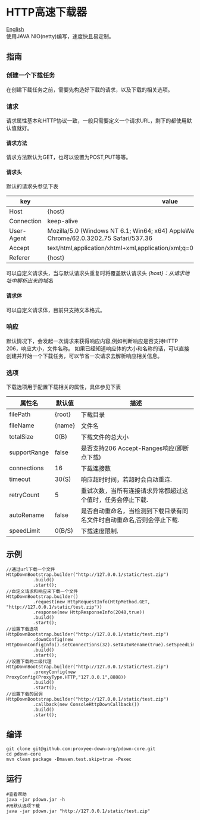 # HTTP高速下载器
[English](https://github.com/proxyee-down-org/pdown-core/blob/master/README.md)  
使用JAVA NIO(netty)编写，速度快且易定制。 
## 指南
### 创建一个下载任务  
在创建下载任务之前，需要先构造好下载的请求，以及下载的相关选项。
### 请求  
请求属性基本和HTTP协议一致，一般只需要定义一个请求URL，剩下的都使用默认值就好。
#### 请求方法
请求方法默认为GET，也可以设置为POST,PUT等等。
#### 请求头
默认的请求头参见下表
  
key | value
---|---
Host | {host}
Connection | keep-alive
User-Agent | Mozilla/5.0 (Windows NT 6.1; Win64; x64) AppleWebKit/537.36 (KHTML, like Gecko) Chrome/62.0.3202.75 Safari/537.36
Accept | text/html,application/xhtml+xml,application/xml;q=0.9,image/webp,image/apng,*/*;q=0.8
Referer | {host}

可以自定义请求头，当与默认请求头重复时将覆盖默认请求头 
*{host}：从请求地址中解析出来的域名*
#### 请求体
可以自定义请求体，目前只支持文本格式。
### 响应
默认情况下，会发起一次请求来获得响应内容,例如判断响应是否支持HTTP 206，响应大小，文件名称。
如果已经知道响应体的大小和名称的话，可以直接创建并开始一个下载任务，可以节省一次请求去解析响应相关信息。
### 选项
下载选项用于配置下载相关的属性，具体参见下表

属性名 | 默认值 | 描述 
---|---|---
filePath | {root} | 下载目录
fileName | {name} | 文件名
totalSize | 0(B) | 下载文件的总大小
supportRange | false | 是否支持206 Accept-Ranges响应(即断点下载)
connections | 16 | 下载连接数
timeout | 30(S) | 响应超时时间，若超时会自动重连.
retryCount | 5 | 重试次数，当所有连接请求异常都超过这个值时，任务会停止下载.
autoRename | false | 是否自动重命名，当检测到下载目录有同名文件时自动重命名,否则会停止下载.
speedLimit | 0(B/S) | 下载速度限制.

## 示例
```
//通过url下载一个文件
HttpDownBootstrap.builder("http://127.0.0.1/static/test.zip")
          .build()
          .start();
//自定义请求和响应来下载一个文件
HttpDownBootstrap.builder()
          .request(new HttpRequestInfo(HttpMethod.GET, "http://127.0.0.1/static/test.zip"))
          .response(new HttpResponseInfo(2048,true))
          .build()
          .start();
//设置下载选项
HttpDownBootstrap.builder("http://127.0.0.1/static/test.zip")
          .downConfig(new HttpDownConfigInfo().setConnections(32).setAutoRename(true).setSpeedLimit(1024*1024*5L))
          .build()
          .start();
//设置下载的二级代理
HttpDownBootstrap.builder("http://127.0.0.1/static/test.zip")
          .proxyConfig(new ProxyConfig(ProxyType.HTTP,"127.0.0.1",8888))
          .build()
          .start();
//设置下载的回调
HttpDownBootstrap.builder("http://127.0.0.1/static/test.zip")
          .callback(new ConsoleHttpDownCallback())
          .build()
          .start();
```
## 编译
```
git clone git@github.com:proxyee-down-org/pdown-core.git
cd pdown-core
mvn clean package -Dmaven.test.skip=true -Pexec
```
## 运行
```
#查看帮助
java -jar pdown.jar -h
#用默认选项下载
java -jar pdown.jar "http://127.0.0.1/static/test.zip"
```

